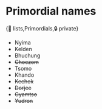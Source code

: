# Primordial names

{📝 lists,Primordials,🔒 private}

- Nyima
- Kelden
- Bhuchung
- ~~Choezom~~
- Tsomo
- Khando
- ~~Kechok~~
- ~~Dorjee~~
- ~~Gyamtso~~
- ~~Yudron~~
